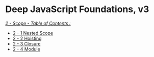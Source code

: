 # Deep JavaScript Foundations, v3

_[2 - Scope - Table of Contents :]()_

- [2 - 1 Nested Scope](Nested-Scope.md)
- [2 - 2 Hoisting](Hoisting.md)
- [2 - 3 Closure](Closure.md)
- [2 - 4 Module](Module.md)
